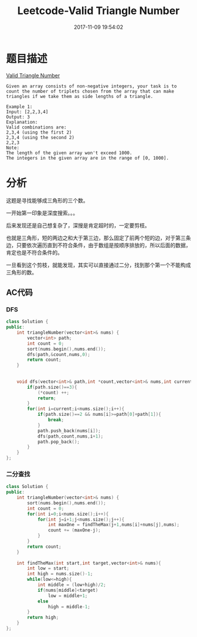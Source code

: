 ﻿---
title: Leetcode-Valid Triangle Number
date: 2017-11-09 19:54:02
categories: Leetcode
tags: 
 - 二分查找
 - Array
---

# 题目描述
[Valid Triangle Number](https://leetcode.com/problems/valid-triangle-number/description/)
```
Given an array consists of non-negative integers, your task is to count the number of triplets chosen from the array that can make triangles if we take them as side lengths of a triangle.

Example 1:
Input: [2,2,3,4]
Output: 3
Explanation:
Valid combinations are: 
2,3,4 (using the first 2)
2,3,4 (using the second 2)
2,2,3
Note:
The length of the given array won't exceed 1000.
The integers in the given array are in the range of [0, 1000].
```
<!--more-->

# 分析
这题是寻找能够成三角形的三个数。

一开始第一印象是深度搜索。。。

后来发现还是自己想复杂了，深搜是肯定超时的，一定要剪枝。

也就是三角形，短的两边之和大于第三边，那么固定了前两个短的边，对于第三条边，只要依次遍历直到不符合条件，由于数组是按顺序排放的，所以后面的数据，肯定也是不符合条件的。

一旦看到这个剪枝，就能发现，其实可以直接通过二分，找到那个第一个不能构成三角形的数。

## AC代码
### DFS
```C++
class Solution {
public:
    int triangleNumber(vector<int>& nums) {
        vector<int> path;
        int count = 0;
        sort(nums.begin(),nums.end());
        dfs(path,&count,nums,0);
        return count;
    }
    
    
    void dfs(vector<int>& path,int *count,vector<int>& nums,int current ){
        if(path.size()==3){
            (*count) ++;
            return;
        }
        for(int i=current;i<nums.size();i++){
            if(path.size()==2 && nums[i]>=path[0]+path[1]){
                break;
            }
            path.push_back(nums[i]);
            dfs(path,count,nums,i+1);
            path.pop_back();
        }
    }
};
```
### 二分查找
```C++
class Solution {
public:
    int triangleNumber(vector<int>& nums) {
        sort(nums.begin(),nums.end());
        int count = 0;
        for(int i=0;i<nums.size();i++){
            for(int j=i+1;j<nums.size();j++){
                int maxOne = findTheMax(j+1,nums[i]+nums[j],nums);
                count += (maxOne-j);
            }
        }
        return count;
    }
    
    int findTheMax(int start,int target,vector<int>& nums){
        int low = start;
        int high = nums.size()-1;
        while(low<=high){
            int middle = (low+high)/2;
            if(nums[middle]<target)
                low = middle+1;
            else
                high = middle-1;
        }
        return high;
    }
};
```
